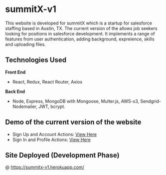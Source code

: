 # summitX-v1

This website is developed for summitX which is a startup for salesforce staffing based in Austin, TX. The current version of the allows job seekers looking for positions in salesforce development. It implements a range of features from user authentication, adding background, expreience, skills and uploading files.  

## Technologies Used

**Front End**
- React, Redux, React Router, Axios

**Back End**
- Node, Express, MongoDB with Mongoose, Multer.js, AWS-s3, Sendgrid-Nodemailer, JWT, bcrypt.

## Demo of the current version of the website

- Sign Up and Account Actions: [View Here](https://drive.google.com/file/d/19OBJ70rAGlrYVYg3bSfZx2l-YpjBYgHe/view?usp=sharing)
- Sign In and Profile Actions: [View Here](https://drive.google.com/file/d/13AZYk6ZaGOgHivKNg9GPZaOBbokE1Y12/view?usp=sharing)

## Site Deployed (Development Phase)

@ https://summitx-v1.herokuapp.com/
